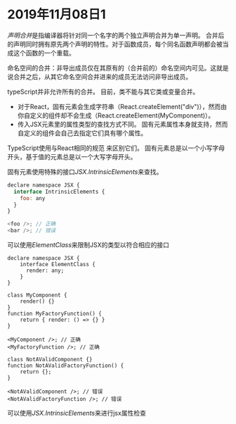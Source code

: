 # 2019年11月08日1

*声明合并*是指编译器将针对同一个名字的两个独立声明合并为单一声明。 合并后的声明同时拥有原先两个声明的特性。对于函数成员，每个同名函数声明都会被当成这个函数的一个重载。

命名空间的合并：非导出成员仅在其原有的（合并前的）命名空间内可见。这就是说合并之后，从其它命名空间合并进来的成员无法访问非导出成员。

typeScript并非允许所有的合并。 目前，类不能与其它类或变量合并。

- 对于React，固有元素会生成字符串（React.createElement("div")），然而由你自定义的组件却不会生成（React.createElement(MyComponent)）。
- 传入JSX元素里的属性类型的查找方式不同。 固有元素属性本身就支持，然而自定义的组件会自己去指定它们具有哪个属性。

TypeScript使用与React相同的规范 来区别它们。 固有元素总是以一个小写字母开头，基于值的元素总是以一个大写字母开头。

固有元素使用特殊的接口*JSX.IntrinsicElements*来查找。

```js
declare namespace JSX {
  interface IntrinsicElements {
    foo: any
  }
}

<foo />; // 正确
<bar />; // 错误
```

可以使用*ElementClass*来限制JSX的类型以符合相应的接口

```tsx
declare namespace JSX {
    interface ElementClass {
      render: any;
    }
}

class MyComponent {
    render() {}
}
function MyFactoryFunction() {
    return { render: () => {} }
}

<MyComponent />; // 正确
<MyFactoryFunction />; // 正确

class NotAValidComponent {}
function NotAValidFactoryFunction() {
    return {};
}

<NotAValidComponent />; // 错误
<NotAValidFactoryFunction />; // 错误
```

可以使用*JSX.IntrinsicElements*来进行jsx属性检查
